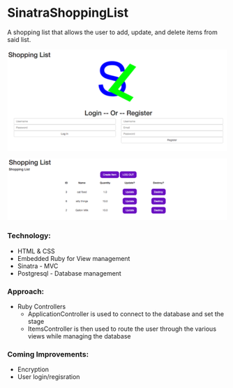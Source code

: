 # SinatraShoppingList
A shopping list that allows the user to add, update, and delete items from said list.

![Screen shot of ShoppingList](https://github.com/mrbeewer/SinatraShoppingList/blob/master/screenshots/ShoppingList_Login-Register_3Dec2015.png)

![Screen shot of ShoppingList](https://github.com/mrbeewer/SinatraShoppingList/blob/master/screenshots/ShoppingList_ListView_3Dec2015.png)


### Technology:
* HTML & CSS
* Embedded Ruby for View management
* Sinatra - MVC
* Postgresql - Database management

### Approach:
* Ruby Controllers
  * ApplicationController is used to connect to the database and set the stage
  * ItemsController is then used to route the user through the various views while managing the database

### Coming Improvements:
* Encryption
* User login/regisration

